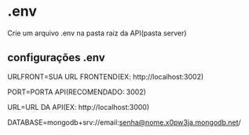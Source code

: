 # .env

Crie um arquivo .env na pasta raiz da API(pasta server)

## configurações .env


URLFRONT=SUA URL FRONTEND(EX: http://localhost:3002)

PORT=PORTA API(RECOMENDADO: 3002)

URL=URL DA API(EX: http://localhost:3000)

DATABASE=mongodb+srv://email:senha@nome.x0pw3ja.mongodb.net/

